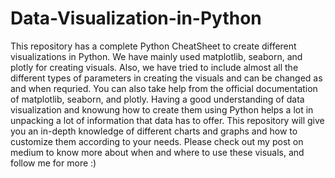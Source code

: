 # Data-Visualization-in-Python
This repository has a complete Python CheatSheet to create different visualizations in Python. 
We have mainly used matplotlib, seaborn, and plotly for creating visuals. Also, we have tried to include almost all the different types of parameters in creating the visuals and can be changed as and when requried.
You can also take help from the official documentation of matplotlib, seaborn, and plotly.
Having a good understanding of data visualization and knowung how to create them using Python helps a lot in unpacking a lot of information that data has to offer. This repository will give you an in-depth knowledge of different charts and graphs and how to customize them according to your needs.
Please check out my post on medium to know more about when and where to use these visuals, and follow me for more :)

